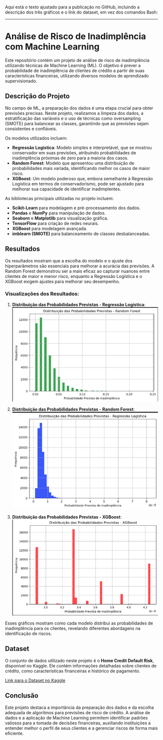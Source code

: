 Aqui está o texto ajustado para a publicação no GitHub, incluindo a descrição dos três gráficos e o link do dataset, em vez dos comandos Bash:

---

# Análise de Risco de Inadimplência com Machine Learning

Este repositório contém um projeto de análise de risco de inadimplência utilizando técnicas de Machine Learning (ML). O objetivo é prever a probabilidade de inadimplência de clientes de crédito a partir de suas características financeiras, utilizando diversos modelos de aprendizado supervisionado.

## Descrição do Projeto

No campo de ML, a preparação dos dados é uma etapa crucial para obter previsões precisas. Neste projeto, realizamos a limpeza dos dados, a estratificação das variáveis e o uso de técnicas como oversampling (SMOTE) para balancear as classes, garantindo que as previsões sejam consistentes e confiáveis.

Os modelos utilizados incluem:
- **Regressão Logística**: Modelo simples e interpretável, que se mostrou conservador em suas previsões, atribuindo probabilidades de inadimplência próximas de zero para a maioria dos casos.
- **Random Forest**: Modelo que apresentou uma distribuição de probabilidades mais variada, identificando melhor os casos de maior risco.
- **XGBoost**: Um modelo poderoso que, embora semelhante à Regressão Logística em termos de conservadorismo, pode ser ajustado para melhorar sua capacidade de identificar inadimplentes.

As bibliotecas principais utilizadas no projeto incluem:
- **Scikit-Learn** para modelagem e pré-processamento dos dados.
- **Pandas** e **NumPy** para manipulação de dados.
- **Seaborn** e **Matplotlib** para visualização gráfica.
- **TensorFlow** para criação de redes neurais.
- **XGBoost** para modelagem avançada.
- **imblearn (SMOTE)** para balanceamento de classes desbalanceadas.

## Resultados

Os resultados mostram que a escolha do modelo e o ajuste dos hiperparâmetros são essenciais para melhorar a acurácia das previsões. A Random Forest demonstrou ser a mais eficaz ao capturar nuances entre clientes de maior e menor risco, enquanto a Regressão Logística e o XGBoost exigem ajustes para melhorar seu desempenho.

### Visualizações dos Resultados:

1. **Distribuição das Probabilidades Previstas - Regressão Logística**: 
   ![Distribuição das Probabilidades - Regressão Logística](img/rf.png)

2. **Distribuição das Probabilidades Previstas - Random Forest**: 
   ![Distribuição das Probabilidades - Random Forest](img/rl.png)

3. **Distribuição das Probabilidades Previstas - XGBoost**: 
   ![Distribuição das Probabilidades - XGBoost](img/xgboost.png)

Esses gráficos mostram como cada modelo distribui as probabilidades de inadimplência para os clientes, revelando diferentes abordagens na identificação de riscos.

## Dataset

O conjunto de dados utilizado neste projeto é o **Home Credit Default Risk**, disponível no Kaggle. Ele contém informações detalhadas sobre clientes de crédito, como características financeiras e histórico de pagamento.

[Link para o Dataset no Kaggle](https://www.kaggle.com/c/home-credit-default-risk)

## Conclusão

Este projeto destaca a importância da preparação dos dados e da escolha adequada de algoritmos para previsões de risco de crédito. A análise de dados e a aplicação de Machine Learning permitem identificar padrões valiosos para a tomada de decisões financeiras, auxiliando instituições a entender melhor o perfil de seus clientes e a gerenciar riscos de forma mais eficiente.
